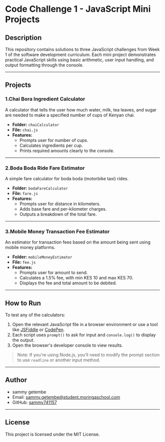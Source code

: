# Code Challenge 1 - JavaScript Mini Projects 

## Description

This repository contains solutions to three JavaScript challenges from Week 1 of the software development curriculum. Each mini project demonstrates practical JavaScript skills using basic arithmetic, user input handling, and output formatting through the console.

---

## Projects

### 1.Chai Bora Ingredient Calculator

A calculator that tells the user how much water, milk, tea leaves, and sugar are needed to make a specified number of cups of Kenyan chai.

- **Folder:** `chaiCalculator`
- **File:** `chai.js`
- **Features:**
    - Prompts user for number of cups.
    - Calculates ingredients per cup.
    - Prints required amounts clearly to the console.

---

### 2.Boda Boda Ride Fare Estimator

A simple fare calculator for boda boda (motorbike taxi) rides.

- **Folder:** `bodaFareCalculator`
- **File:** `fare.js`
- **Features:**
    - Prompts user for distance in kilometers.
    - Adds base fare and per-kilometer charges.
    - Outputs a breakdown of the total fare.

---

### 3.Mobile Money Transaction Fee Estimator

An estimator for transaction fees based on the amount being sent using mobile money platforms.

- **Folder:** `mobileMoneyEstimator`
- **File:** `fee.js`
- **Features:**
    - Prompts user for amount to send.
    - Calculates a 1.5% fee, with min KES 10 and max KES 70.
    - Displays the fee and total amount to be debited.

---

## How to Run

To test any of the calculators:

1. Open the relevant JavaScript file in a browser environment or use a tool like [JSFiddle](https://jsfiddle.net/) or [CodePen](https://codepen.io/).
2. Each script uses `prompt()` to ask for input and `console.log()` to display the output.
3. Open the browser's developer console to view results.

> Note: If you're using Node.js, you’ll need to modify the prompt section to use `readline` or another input method.

---

## Author

- sammy getembe
- Email: sammy.getembe@student.moringaschool.com
- GitHub: [sammy741157](https://github.com/sammy741157)

---

## License

This project is licensed under the MIT License.